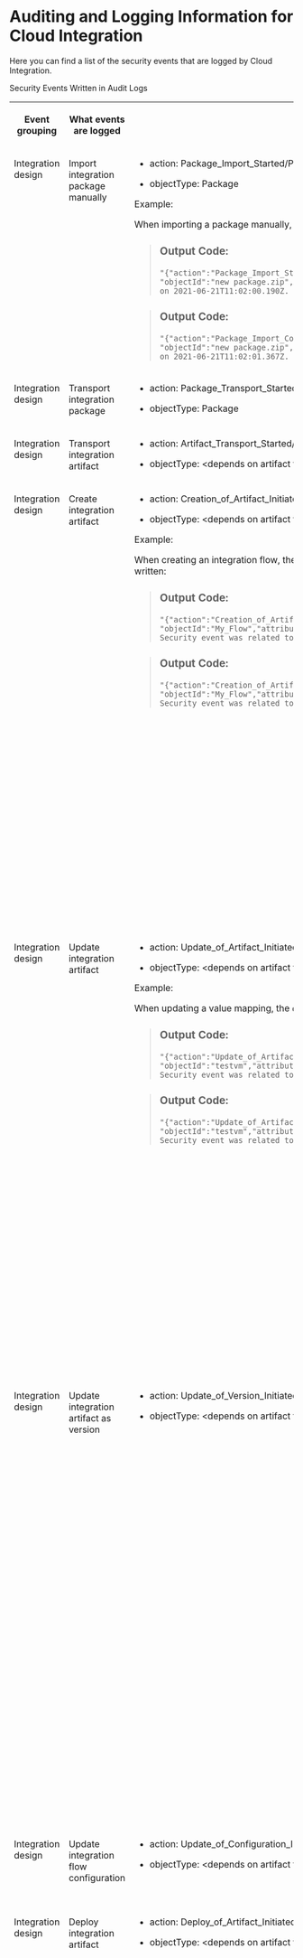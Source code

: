 <!-- loiod1c7bfe00b7c448ab56d7b4d454475f9 -->

# Auditing and Logging Information for Cloud Integration

Here you can find a list of the security events that are logged by Cloud Integration.



<a name="loiod1c7bfe00b7c448ab56d7b4d454475f9__table_dqf_pkf_p4b"/>Security Events Written in Audit Logs


<table>
<tr>
<th valign="top">

Event grouping



</th>
<th valign="top">

What events are logged



</th>
<th valign="top">

How to identify related log events



</th>
<th valign="top">

Additional information



</th>
</tr>
<tr>
<td valign="top">

Integration design



</td>
<td valign="top">

Import integration package manually



</td>
<td valign="top">

-   action: Package\_Import\_Started/Package\_Import\_Completed

-   objectType: Package


Example:

When importing a package manually, the following events are written:

> ### Output Code:  
> ```
> "{"action":"Package_Import_Started","objectType":"Package",
> "objectId":"new package.zip","attributes":{},"changedAttributes":{}}" 
> on 2021-06-21T11:02:00.190Z. Security event was related to user "SAP".
> ```

> ### Output Code:  
> ```
> "{"action":"Package_Import_Completed","objectType":"Package",
> "objectId":"new package.zip","attributes":{},"changedAttributes":{}}" 
> on 2021-06-21T11:02:01.367Z. Security event was related to user "SAP".
> ```



</td>
<td valign="top">

 [Working with Integration Packages](https://help.sap.com/viewer/987273656c2f47d2aca4e0bfce26c594/IAT/en-US/45423ba590094233a4c82f94390df096.html "") :arrow_upper_right: 



</td>
</tr>
<tr>
<td valign="top">

Integration design



</td>
<td valign="top">

Transport integration package



</td>
<td valign="top">

-   action: Package\_Transport\_Started/Package\_Transport\_Completed

-   objectType: Package




</td>
<td valign="top">

 [Content Transport](https://help.sap.com/viewer/987273656c2f47d2aca4e0bfce26c594/IAT/en-US/e3c79d65aa604b80992e20609881ad7a.html "Reuse content across multiple tenants. Export integration content from one (source) tenant and import it on another (target) tenant.") :arrow_upper_right: 



</td>
</tr>
<tr>
<td valign="top">

Integration design



</td>
<td valign="top">

Transport integration artifact



</td>
<td valign="top">

-   action: Artifact\_Transport\_Started/Artifact\_Transport\_Completed

-   objectType: <depends on artifact type\>




</td>
<td valign="top">

 



</td>
</tr>
<tr>
<td valign="top">

Integration design



</td>
<td valign="top">

Create integration artifact



</td>
<td valign="top">

-   action: Creation\_of\_Artifact\_Initiated/Creation\_of\_Artifact\_Completed

-   objectType: <depends on artifact type\>


Example:

When creating an integration flow, the `objectType` parameter is `IntegrationFlow`, and the following events are written:

> ### Output Code:  
> ```
> "{"action":"Creation_of_Artifact_Initiated","objectType":"IntegrationFlow",
> "objectId":"My_Flow","attributes":{},"changedAttributes":{}}" on 2021-06-21T11:06:51.751Z. 
> Security event was related to user "SAP".
> ```

> ### Output Code:  
> ```
> "{"action":"Creation_of_Artifact_Completed","objectType":"IntegrationFlow",
> "objectId":"My_Flow","attributes":{},"changedAttributes":{}}" on 2021-06-21T11:06:51.819Z. 
> Security event was related to user "SAP".
> ```



</td>
<td valign="top">

Covers the following kinds of integration artifacts: integration flow, value mapping, OData API, SOAP API, REST API, integration adapter.

[Creating an Integration Flow](../50-Development/creating-an-integration-flow-da53d93.md)

[Developing an OData API Project](../50-Development/developing-an-odata-api-project-d961654.md)

[Developing Script and Script Collection](../50-Development/developing-script-and-script-collection-e60f706.md)

[Developing Message Mapping As An Artifact](../50-Development/developing-message-mapping-as-an-artifact-1d52a7b.md)

[Develop API-Based Integration Artifacts](../50-Development/develop-api-based-integration-artifacts-997501d.md)

[Developing Custom Adapters](../50-Development/developing-custom-adapters-7392cc4.md)



</td>
</tr>
<tr>
<td valign="top">

Integration design



</td>
<td valign="top">

Update integration artifact



</td>
<td valign="top">

-   action: Update\_of\_Artifact\_Initiated/Update\_of\_Artifact\_Completed

-   objectType: <depends on artifact type\>


Example:

When updating a value mapping, the `objectType` parameter is `ValueMapping`, and following events are written:

> ### Output Code:  
> ```
> "{"action":"Update_of_Artifact_Initiated","objectType":"ValueMapping",
> "objectId":"testvm","attributes":{},"changedAttributes":{}}" on 2021-06-25T13:58:23.615Z. 
> Security event was related to user "SAP".
> ```

> ### Output Code:  
> ```
> "{"action":"Update_of_Artifact_Completed","objectType":"ValueMapping",
> "objectId":"testvm","attributes":{},"changedAttributes":{}}" on 2021-06-25T13:58:23.709Z. 
> Security event was related to user "SAP".
> ```



</td>
<td valign="top">

Covers the following kinds of integration artifacts: integration flow, value mapping, OData API, SOAP API, REST API, integration adapter.

[Creating an Integration Flow](../50-Development/creating-an-integration-flow-da53d93.md)

[Developing an OData API Project](../50-Development/developing-an-odata-api-project-d961654.md)

[Developing Script and Script Collection](../50-Development/developing-script-and-script-collection-e60f706.md)

[Developing Message Mapping As An Artifact](../50-Development/developing-message-mapping-as-an-artifact-1d52a7b.md)

[Develop API-Based Integration Artifacts](../50-Development/develop-api-based-integration-artifacts-997501d.md)

[Developing Custom Adapters](../50-Development/developing-custom-adapters-7392cc4.md)



</td>
</tr>
<tr>
<td valign="top">

Integration design



</td>
<td valign="top">

Update integration artifact as version



</td>
<td valign="top">

-   action: Update\_of\_Version\_Initiated/Update\_of\_Version\_Completed

-   objectType: <depends on artifact type\>




</td>
<td valign="top">

Covers the following kinds of integration artifacts: integration flow, value mapping, OData API, SOAP API, REST API, integration adapter.

[Creating an Integration Flow](../50-Development/creating-an-integration-flow-da53d93.md)

[Developing an OData API Project](../50-Development/developing-an-odata-api-project-d961654.md)

[Developing Script and Script Collection](../50-Development/developing-script-and-script-collection-e60f706.md)

[Developing Message Mapping As An Artifact](../50-Development/developing-message-mapping-as-an-artifact-1d52a7b.md)

[Develop API-Based Integration Artifacts](../50-Development/develop-api-based-integration-artifacts-997501d.md)

[Developing Custom Adapters](../50-Development/developing-custom-adapters-7392cc4.md)



</td>
</tr>
<tr>
<td valign="top">

Integration design



</td>
<td valign="top">

Update integration flow configuration



</td>
<td valign="top">

-   action: Update\_of\_Configuration\_Initiated/Update\_of\_Configuration\_Completed

-   objectType: <depends on artifact type\>




</td>
<td valign="top">

 [Configure Externalized Parameters of an Integration Flow](../50-Development/configure-externalized-parameters-of-an-integration-flow-462a478.md) 



</td>
</tr>
<tr>
<td valign="top">

Integration design



</td>
<td valign="top">

Deploy integration artifact



</td>
<td valign="top">

-   action: Deploy\_of\_Artifact\_Initiated/Deploy\_of\_Artifact\_Completed

-   objectType: <depends on artifact type\>




</td>
<td valign="top">

Covers the following kinds of integration artifacts: integration flow, value mapping, OData API, SOAP API, REST API, integration adapter.

[Creating an Integration Flow](../50-Development/creating-an-integration-flow-da53d93.md)

[Developing an OData API Project](../50-Development/developing-an-odata-api-project-d961654.md)

[Developing Script and Script Collection](../50-Development/developing-script-and-script-collection-e60f706.md)

[Developing Message Mapping As An Artifact](../50-Development/developing-message-mapping-as-an-artifact-1d52a7b.md)

[Develop API-Based Integration Artifacts](../50-Development/develop-api-based-integration-artifacts-997501d.md)

[Developing Custom Adapters](../50-Development/developing-custom-adapters-7392cc4.md)



</td>
</tr>
<tr>
<td valign="top">

Integration design



</td>
<td valign="top">

Deploy integration artifact \(mass deployment\)



</td>
<td valign="top">

 



</td>
<td valign="top">

 



</td>
</tr>
<tr>
<td valign="top">

Integration design



</td>
<td valign="top">

Delete integration artifact



</td>
<td valign="top">

-   action: Deletion\_of\_Artifact\_Initiated/Deletion\_of\_Artifact\_Completed

-   objectType: <depends on artifact type\>




</td>
<td valign="top">

Covers the following kinds of integration artifacts: integration flow, value mapping, OData API, SOAP API, REST API, integration adapter.

[Creating an Integration Flow](../50-Development/creating-an-integration-flow-da53d93.md)

[Developing an OData API Project](../50-Development/developing-an-odata-api-project-d961654.md)

[Developing Script and Script Collection](../50-Development/developing-script-and-script-collection-e60f706.md)

[Developing Message Mapping As An Artifact](../50-Development/developing-message-mapping-as-an-artifact-1d52a7b.md)

[Develop API-Based Integration Artifacts](../50-Development/develop-api-based-integration-artifacts-997501d.md)

[Developing Custom Adapters](../50-Development/developing-custom-adapters-7392cc4.md)



</td>
</tr>
<tr>
<td valign="top">

Integration design



</td>
<td valign="top">

Download WSDL



</td>
<td valign="top">

 



</td>
<td valign="top">

 



</td>
</tr>
<tr>
<td valign="top">

Partner Directory



</td>
<td valign="top">

Read Partner Directory entity



</td>
<td valign="top">

-   action: Read

-   objectType: <depends on Partner Directory entity type\>




</td>
<td valign="top">

 [Parameterizing Integration Flows Using the Partner Directory](../50-Development/parameterizing-integration-flows-using-the-partner-directory-b7812a5.md) 



</td>
</tr>
<tr>
<td valign="top">

Partner Directory



</td>
<td valign="top">

Create Partner Directory entity



</td>
<td valign="top">

-   action: Create

-   objectType: <depends on Partner Directory entity type\>


Example:

Creation of an alternative partner writes the following log event:

> ### Output Code:  
> ```
> "{"action":"Create","objectType":"PD Alternative Partner","objectId":"Agency\u003dAgency;Id\u003dAlternativeID1;Scheme\u003dScheme",
> "attributes":{"Pid":"ID1"},"changedAttributes":{}}" on 2021-06-29T15:00:58.948Z. ..."
> ```



</td>
<td valign="top">

 [Parameterizing Integration Flows Using the Partner Directory](../50-Development/parameterizing-integration-flows-using-the-partner-directory-b7812a5.md) 



</td>
</tr>
<tr>
<td valign="top">

Partner Directory



</td>
<td valign="top">

Update Partner Directory entity



</td>
<td valign="top">

-   action: Change

-   objectType: <depends on Partner Directory entity type\>




</td>
<td valign="top">

 [Parameterizing Integration Flows Using the Partner Directory](../50-Development/parameterizing-integration-flows-using-the-partner-directory-b7812a5.md) 



</td>
</tr>
<tr>
<td valign="top">

Partner Directory



</td>
<td valign="top">

Delete Partner Directory entity



</td>
<td valign="top">

-   action: Delete

-   objectType: <depends on Partner Directory entity type\>


Example:

Deletion of an authorized user writes the following log event:

> ### Output Code:  
> ```
> "{"action":"Delete","objectType":"PD Authorized User","objectId":"..."",
> "attributes":{},"changedAttributes":{}}" on 2021-06-29T15:00:56.218Z. ..."
> ```



</td>
<td valign="top">

 [Parameterizing Integration Flows Using the Partner Directory](../50-Development/parameterizing-integration-flows-using-the-partner-directory-b7812a5.md) 



</td>
</tr>
<tr>
<td valign="top">

Manage security



</td>
<td valign="top">

Create keystore entry



</td>
<td valign="top">

-   action: Create

-   objectType: <depends on keystore entry type\>


Example:

When creating an X.509 key pair, the `objectType` parameter is `X.509 Key-Pair`, and the following event is written:

> ### Output Code:  
> ```
> "{"action":"Create","objectType":"X.509 Key-Pair","objectId":"keypair",
> "attributes":{"Subject CN":"mydepartment.com","Issuer CN":"mydepartment.com",
> "Serial Number":"12345678"},"changedAttributes":{}}" on 2021-06-09T10:33:41.421Z. 
> Security event was related to user "SAP".
> ```



</td>
<td valign="top">

Covers the following kinds of keystore entry: X.509 or SSH key pair, X.509 or SSH key pair.

When restoring a certificate in the *Backup* keystore:

-   action: Create

-   objectType: Backup X.509 Certificate


More information on the keystore:

[Managing Keystore Entries](../50-Development/managing-keystore-entries-2dc8942.md)



</td>
</tr>
<tr>
<td valign="top">

Manage security



</td>
<td valign="top">

Update keystore entry by uploading a new file



</td>
<td valign="top">

-   action: Create

-   objectType: <depends on keystore entry type\>


Example:

When uploading an X.509 Certificate, the `objectType` parameter is `X.509 Certificate`, and the following event is written:

> ### Output Code:  
> ```
> "{"action":"Create","objectType":"X.509 Certificate","objectId":"mycertificate1",
> "attributes":{"Issuer CN":"OU\u003dSender,C\u003dDE","Subject CN":"OU\u003dSender,C\u003dDE",
> "Serial Number":"6818011987146590924"},"changedAttributes":{}}" on 2021-06-25T17:30:19.687Z. 
> Security event was related to user "SAP".
> ```



</td>
<td valign="top">

Covers the following kinds of keystore entry: X.509 or SSH key pair, X.509, or SSH key pair.

More information on the keystore:

[Managing Keystore Entries](../50-Development/managing-keystore-entries-2dc8942.md)



</td>
</tr>
<tr>
<td valign="top">

Manage security



</td>
<td valign="top">

Rename alias of keystore entry



</td>
<td valign="top">

-   action: Delete/Create

-   objectType: <depends on keystore entry type\>


Example:

Renaming the alias of a certificate from `mycertificate` to `mycertificate1` provides 2 log entries:

> ### Output Code:  
> ```
> "{"action":"Delete","objectType":"X.509 Certificate","objectId":"mycertificate",
> "attributes":{"Issuer CN":"OU\u003dSender,C\u003dDE","Subject CN":"OU\u003dSender,C\u003dDE",
> "Serial Number":"6818011987146590924"},"changedAttributes":{}}" on 2021-06-09T10:42:36.882Z. 
> Security event was related to user "SAP".
> ```

> ### Output Code:  
> ```
> "{"action":"Create","objectType":"X.509 Certificate","objectId":"mycertificate1",
> "attributes":{"Issuer CN":"OU\u003dSender,C\u003dDE","Subject CN":"OU\u003dSender,C\u003dDE",
> "Serial Number":"6818011987146590924"},"changedAttributes":{}}" on 2021-06-09T10:42:36.847Z. 
> Security event was related to user "SAP".
> ```



</td>
<td valign="top">

Covers the following kinds of keystore entry: X.509 or SSH key pair, X.509 key pair, or SSH key pair.

More information on the keystore:

[Managing Keystore Entries](../50-Development/managing-keystore-entries-2dc8942.md)



</td>
</tr>
<tr>
<td valign="top">

Manage security



</td>
<td valign="top">

Delete keystore entry



</td>
<td valign="top">

-   action: Delete

-   objectType: <depends on keystore entry type\>




</td>
<td valign="top">

Covers the following kinds of keystore entry: X.509 or SSH key pair, X.509 key pair, or SSH key pair.

More information on the keystore:

[Managing Keystore Entries](../50-Development/managing-keystore-entries-2dc8942.md)



</td>
</tr>
<tr>
<td valign="top">

Manage security



</td>
<td valign="top">

Create security material



</td>
<td valign="top">

-   action: PasswordStore

-   objectType: Credential




</td>
<td valign="top">

Covers the following kinds of artifact: User Credentials, OAuth2 Client Credentials, OAuth2 SAML Bearer Assertion, OAuth2 Authorization Code, Secure Parameter.

[Managing Security Material](../50-Development/managing-security-material-b8ccb53.md)



</td>
</tr>
<tr>
<td valign="top">

Manage security



</td>
<td valign="top">

Update security material



</td>
<td valign="top">

-   action: PasswordStore

-   objectType: Credential




</td>
<td valign="top">

Covers the following kinds of artifact: User Credentials, OAuth2 Client Credentials, OAuth2 SAML Bearer Assertion, OAuth2 Authorization Code, Secure Parameter.

[Managing Security Material](../50-Development/managing-security-material-b8ccb53.md)



</td>
</tr>
<tr>
<td valign="top">

Manage security



</td>
<td valign="top">

Delete security material



</td>
<td valign="top">

-   action: PasswordDelete

-   objectType: Credential




</td>
<td valign="top">

Covers the following kinds of artifact: User Credentials, OAuth2 Client Credentials, OAuth2 SAML Bearer Assertion, OAuth2 Authorization Code, Secure Parameter.

[Managing Security Material](../50-Development/managing-security-material-b8ccb53.md)



</td>
</tr>
<tr>
<td valign="top">

Manage security



</td>
<td valign="top">

Upload security material



</td>
<td valign="top">

-   action: PasswordStore

-   objectType: Security Material




</td>
<td valign="top">

Covers the following kinds of artifact: known hosts, PGP public keyring, PGP secret keyring.

[Managing Security Material](../50-Development/managing-security-material-b8ccb53.md)



</td>
</tr>
<tr>
<td valign="top">

Manage security



</td>
<td valign="top">

Undeploy security material



</td>
<td valign="top">

-   action: PasswordDelete

-   objectType: Security Material


Example:

During the undeployment of a PGP secret keyring, the following event is written:

> ### Output Code:  
> ```
> "{"action":"PasswordDelete","objectType":"Security Material","objectId":"secring",
> "attributes":{},"changedAttributes":{}}" on 2021-06-25T17:50:35.701Z. 
> Security event was related to user "SAP".
> ```



</td>
<td valign="top">

Covers the following kinds of artifact: known hosts, PGP public keyring, PGP secret keyring.

[Managing Security Material](../50-Development/managing-security-material-b8ccb53.md)



</td>
</tr>
<tr>
<td valign="top">

Manage security



</td>
<td valign="top">

Download security material



</td>
<td valign="top">

-   action: Read

-   objectType: Security Material


Example:

For the download of a known hosts file, the following event is written:

> ### Output Code:  
> ```
> "{"action":"Read","objectType":"Security Material","objectId":"known.hosts",
> "attributes":{},"changedAttributes":{}}" on 2021-06-25T17:53:16.589Z. 
> Security event was related to user "SAP".
> ```



</td>
<td valign="top">

Covers the following kinds of artifact: known hosts, PGP public keyring, PGP secret keyring.

[Managing Security Material](../50-Development/managing-security-material-b8ccb53.md)



</td>
</tr>
<tr>
<td valign="top">

Manage security



</td>
<td valign="top">

Create access policy



</td>
<td valign="top">

-   action: Create

-   objectType: Access Policy


Example:

For the creation of an access policy, the following event is written:

> ### Output Code:  
> ```
> "{"action":"Create","objectType":"Access Policy","objectId":"101:DemoIntegrationFlows",
> "attributes":{"message":"Successfully created access policy!"},"changedAttributes":{}}" on 2021-06-25T17:57:36.580Z. 
> Security event was related to user "SAP".
> ```



</td>
<td valign="top">

[Managing Access Policies](../50-Development/managing-access-policies-7db3c87.md)

[Managing Access Policies, Neo Environment](https://help.sap.com/viewer/368c481cd6954bdfa5d0435479fd4eaf/IAT/en-US/18f06d4c8c5244d8927c0e2c5dc1c706.html "Specifics for Access Policies in the Neo Environment.") :arrow_upper_right:



</td>
</tr>
<tr>
<td valign="top">

Manage security



</td>
<td valign="top">

Update access policy



</td>
<td valign="top">

-   action: Change

-   objectType: Access Policy


Example:

For the update of an access policy, the following event is written:

> ### Output Code:  
> ```
> "{"action":"Change","objectType":"Access Policy","objectId":"101:DemoIntegrationFlows_Changed",
> "attributes":{},"changedAttributes":{"message":{"oldValue":"Successfully updated access policy!",
> "newValue":"Successfully updated access policy!"}}}" on 2021-06-25T17:58:50.146Z. 
> Security event was related to user "SAP".
> ```



</td>
<td valign="top">

[Managing Access Policies](../50-Development/managing-access-policies-7db3c87.md)

[Managing Access Policies, Neo Environment](https://help.sap.com/viewer/368c481cd6954bdfa5d0435479fd4eaf/IAT/en-US/18f06d4c8c5244d8927c0e2c5dc1c706.html "Specifics for Access Policies in the Neo Environment.") :arrow_upper_right:



</td>
</tr>
<tr>
<td valign="top">

Manage security



</td>
<td valign="top">

Delete access policy



</td>
<td valign="top">

-   action: Delete

-   objectType: Access Policy


Example:

If you delete an access policy that includes artifact references, 2 logs are written, 1 for the artifact references and 1 for the access policy object:

> ### Output Code:  
> ```
> "{"action":"Delete","objectType":"Artifact Reference","objectId":"1:my second integration flow",
> "attributes":{"ConditionAttribute_1":"Name","ConditionType_1":"regularExpression","ConditionValue_1":
> "My First Integration Flow","Type_1":"INTEGRATION_FLOW","message":"Successfully deleted artifact references!"},
> "changedAttributes":{}}" on 2021-06-25T18:00:17.523Z. Security event was related to user "SAP".
> ```

> ### Output Code:  
> ```
> "{"action":"Delete","objectType":"Access Policy","objectId":"51:my second role",
> "attributes":{"message":"Successfully deleted access policy!"},"changedAttributes":{}}" 
> on 2021-06-25T18:00:17.462Z. Security event was related to user "SAP".
> ```



</td>
<td valign="top">

[Managing Access Policies](../50-Development/managing-access-policies-7db3c87.md)

[Managing Access Policies, Neo Environment](https://help.sap.com/viewer/368c481cd6954bdfa5d0435479fd4eaf/IAT/en-US/18f06d4c8c5244d8927c0e2c5dc1c706.html "Specifics for Access Policies in the Neo Environment.") :arrow_upper_right:



</td>
</tr>
<tr>
<td valign="top">

Manage security



</td>
<td valign="top">

Create artifact reference \(for access policy\)



</td>
<td valign="top">

-   action: Create

-   objectType: Artifact Reference


Example:

For the creation of an artifact reference of an access policy, the following event is written:

> ### Output Code:  
> ```
> "{"action":"Create","objectType":"Artifact Reference","objectId":"51:MyFirstIntegrationFlow",
> "attributes":{"ConditionValue":"MyFirstIntegrationFlow","ConditionType":"exactString","ConditionAttribute":"Name",
> "message":"Successfully created artifact references!"},"changedAttributes":{}}" on 2021-06-25T18:03:41.819Z. 
> Security event was related to user "SAP".
> ```



</td>
<td valign="top">

[Managing Access Policies](../50-Development/managing-access-policies-7db3c87.md)

[Managing Access Policies, Neo Environment](https://help.sap.com/viewer/368c481cd6954bdfa5d0435479fd4eaf/IAT/en-US/18f06d4c8c5244d8927c0e2c5dc1c706.html "Specifics for Access Policies in the Neo Environment.") :arrow_upper_right:



</td>
</tr>
<tr>
<td valign="top">

Manage security



</td>
<td valign="top">

Update artifact reference \(for access policy\)



</td>
<td valign="top">

-   action: Change

-   objectType: Artifact Reference


Example:

For the update of an artifact reference of an access policy, the following event is written:

> ### Output Code:  
> ```
> "{"action":"Change","objectType":"Artifact Reference","objectId":"51:MyFirstIntegrationFlow_Changed",
> "attributes":{"Type_51":"INTEGRATION_FLOW"},"changedAttributes":{"ConditionValue_51":{"oldValue":"MyFirstIntegrationFlow",
> "newValue":"MySecondIntegrationFlow"},"ConditionType_51":{"oldValue":"exactString","newValue":"exactString"},"message":
> {"oldValue":"Successfully updated artifact references!","newValue":"Successfully updated artifact references!"},
> "ConditionAttribute_51":{"oldValue":"Name","newValue":"Name"}}}" on 2021-06-25T18:05:20.279Z. 
> Security event was related to user "SAP".
> ```



</td>
<td valign="top">

[Managing Access Policies](../50-Development/managing-access-policies-7db3c87.md)

[Managing Access Policies, Neo Environment](https://help.sap.com/viewer/368c481cd6954bdfa5d0435479fd4eaf/IAT/en-US/18f06d4c8c5244d8927c0e2c5dc1c706.html "Specifics for Access Policies in the Neo Environment.") :arrow_upper_right:



</td>
</tr>
<tr>
<td valign="top">

Manage security



</td>
<td valign="top">

Delete artifact reference \(for access policy\)



</td>
<td valign="top">

-   action: Delete

-   objectType: Artifact Reference




</td>
<td valign="top">

[Managing Access Policies](../50-Development/managing-access-policies-7db3c87.md)

[Managing Access Policies, Neo Environment](https://help.sap.com/viewer/368c481cd6954bdfa5d0435479fd4eaf/IAT/en-US/18f06d4c8c5244d8927c0e2c5dc1c706.html "Specifics for Access Policies in the Neo Environment.") :arrow_upper_right:



</td>
</tr>
<tr>
<td valign="top">

Manage security



</td>
<td valign="top">

Deploy JDBC material



</td>
<td valign="top">

-   action: PasswordStore

-   objectType: Data Source


Example:

For the deployment of JDBC material, the following event is written:

> ### Output Code:  
> ```
> "{"action":"PasswordStore","objectType":"Data Source","objectId":"jdbc01","attributes":{},
> "changedAttributes":{}}" on 2021-06-25T18:09:10.084Z. Security event was related to user "SAP".
> ```



</td>
<td valign="top">

 [Managing JDBC Material](../50-Development/managing-jdbc-material-32ee7cd.md) 



</td>
</tr>
<tr>
<td valign="top">

Manage security



</td>
<td valign="top">

Undeploy JDBC material



</td>
<td valign="top">

-   action: PasswordDelete

-   objectType: Data Source




</td>
<td valign="top">

 [Managing JDBC Material](../50-Development/managing-jdbc-material-32ee7cd.md) 



</td>
</tr>
<tr>
<td valign="top">

Manage security



</td>
<td valign="top">

Create user role \(only Cloud Foundry\)



</td>
<td valign="top">

\(tbd\)



</td>
<td valign="top">

 [Managing User Roles](../50-Development/managing-user-roles-4e86f0d.md) 



</td>
</tr>
<tr>
<td valign="top">

Manage security



</td>
<td valign="top">

Update user role \(only Cloud Foundry\)



</td>
<td valign="top">

\(tbd\)



</td>
<td valign="top">

 [Managing User Roles](../50-Development/managing-user-roles-4e86f0d.md) 



</td>
</tr>
<tr>
<td valign="top">

Manage security



</td>
<td valign="top">

Delete user role \(only Cloud Foundry\)



</td>
<td valign="top">

\(tbd\)



</td>
<td valign="top">

 [Managing User Roles](../50-Development/managing-user-roles-4e86f0d.md) 



</td>
</tr>
<tr>
<td valign="top">

Manage stores



</td>
<td valign="top">

Download data store entry



</td>
<td valign="top">

-   action: Read

-   objectType: Message


Example:

Downloading data store entry `HT-1037` of global data store `Products` writes the following audit log event:

> ### Output Code:  
> ```
> "{"action":"Read","objectType":"Message","objectId":"Products/GLOBAL/HT-1037",
> "attributes":{"storeName":"Products","id":"HT-1037"},"changedAttributes":{}}" 
> on 2021-06-29T15:28:47.695Z. 
> ```



</td>
<td valign="top">

 [Managing Data Stores](../50-Development/managing-data-stores-ac39f1d.md) 



</td>
</tr>
<tr>
<td valign="top">

Manage stores



</td>
<td valign="top">

Delete data store entry



</td>
<td valign="top">

-   action: Delete

-   objectType: Message


Example:

Deletion of data store entry `126` of global data store `CustomerReviews` writes the following audit log event:

> ### Output Code:  
> ```
> "{"action":"Delete","objectType":"Message","objectId":"CustomerReviews/GLOBAL/126",
> "attributes":{"ids":"[126]","storeName":"CustomerReviews","id":"126"},"changedAttributes":{}}" 
> on 2021-06-29T15:22:30.135Z.
> ```



</td>
<td valign="top">

 [Managing Data Stores](../50-Development/managing-data-stores-ac39f1d.md) 



</td>
</tr>
<tr>
<td valign="top">

Manage stores



</td>
<td valign="top">

Delete data store



</td>
<td valign="top">

-   action: Delete

-   objectType: Message


Example:

Deletion of global data store `CustomerReviews` writes the following audit log event:

> ### Output Code:  
> ```
> "{"action":"Delete","objectType":"Message","objectId":"CustomerReviews/GLOBAL/ALL",
> "attributes":{"storeName":"CustomerReviews"},"changedAttributes":{}}" on 2021-06-29T15:26:34.345Z. 
> ```



</td>
<td valign="top">

 [Managing Data Stores](../50-Development/managing-data-stores-ac39f1d.md) 



</td>
</tr>
<tr>
<td valign="top">

Manage stores



</td>
<td valign="top">

Download variable



</td>
<td valign="top">

-   action: Read

-   objectType: Message


Example:

Download of global variable `timestamp` writes the following audit log event:

> ### Output Code:  
> ```
> "{"action":"Read","objectType":"Message","objectId":"sap_global_store/GLOBAL/timestamp",
> "attributes":{"storeName":"sap_global_store","id":"timestamp"},"changedAttributes":{}}" on 2021-06-30T09:53:31.226Z. 
> ```

Example:

Download of local variable `ProductId` \(related to integration flow `Write_Product_ID` writes the following audit log event:

> ### Output Code:  
> ```
> "{"action":"Read","objectType":"Message","objectId":"sap_global_store/Write_Product_ID/ProductId",
> "attributes":{"qualifier":"Write_Product_ID","storeName":"sap_global_store","id":"ProductId"},"changedAttributes":{}}" 
> on 2021-06-30T10:04:51.569Z. 
> ```



</td>
<td valign="top">

 [Managing Variables](../50-Development/managing-variables-ca93653.md) 



</td>
</tr>
<tr>
<td valign="top">

Manage stores



</td>
<td valign="top">

Delete variable



</td>
<td valign="top">

-   action: Delete

-   objectType: Variable


Example:

Deletion of global variable `timestamp` writes the following audit log event:

> ### Output Code:  
> ```
> "{"action":"Delete","objectType":"Variable","objectId":"sap_global_store/GLOBAL/timestamp",
> "attributes":{"ids":"[timestamp]","storeName":"sap_global_store","id":"timestamp"},"changedAttributes":{}}" 
> on 2021-06-30T09:56:48.985Z. 
> ```

Example:

Deletion of local variable `ProductId` \(related to integration flow `Write_Product_ID` writes the following audit log event:

> ### Output Code:  
> ```
> "{"action":"Delete","objectType":"Variable","objectId":"sap_global_store/Write_Product_ID/ProductId",
> "attributes":{"qualifier":"Write_Product_ID","ids":"[ProductId]","storeName":"sap_global_store","id":"ProductId"},
> "changedAttributes":{}}" on 2021-06-30T10:08:27.385Z. 
> ```



</td>
<td valign="top">

 [Managing Variables](../50-Development/managing-variables-ca93653.md) 



</td>
</tr>
<tr>
<td valign="top">

Manage stores



</td>
<td valign="top">

Move messages to another queue



</td>
<td valign="top">

-   action: Move

-   objectType: Message Queue




</td>
<td valign="top">

 [Managing Message Queues](https://help.sap.com/viewer/368c481cd6954bdfa5d0435479fd4eaf/IAT/en-US/cdcce24f484a41c08ab46d12ab666451.html "Certain adapters allow you to store messages in queues. Using the Web UI, you can monitor queues that are active for a tenant.") :arrow_upper_right: 



</td>
</tr>
<tr>
<td valign="top">

Manage stores



</td>
<td valign="top">

Delete message queue



</td>
<td valign="top">

-   action: Delete

-   objectType: Message Queue


Example:

Deletion of message queue `MyQueue` writes the following audit log event:

> ### Output Code:  
> ```
> "{"action":"Delete","objectType":"Message Queue","objectId":"MyQueue",
> "attributes":{},"changedAttributes":{}}" on 2021-06-30T10:26:08.601Z. 
> ```



</td>
<td valign="top">

 [Managing Message Queues](https://help.sap.com/viewer/368c481cd6954bdfa5d0435479fd4eaf/IAT/en-US/cdcce24f484a41c08ab46d12ab666451.html "Certain adapters allow you to store messages in queues. Using the Web UI, you can monitor queues that are active for a tenant.") :arrow_upper_right: 



</td>
</tr>
<tr>
<td valign="top">

Manage stores



</td>
<td valign="top">

Delete message from message queue



</td>
<td valign="top">

-   action: Delete

-   objectType: Message


Example:

Deletion of a message from message queue `MyQueue` writes the following audit log event:

> ### Output Code:  
> ```
> "{"action":"Delete","objectType":"Message","objectId":"ID:12345-abcde",
> "attributes":{"Queue":"MyQueue"},"changedAttributes":{}}" on 2021-06-30T10:49:47.974Z. 
> ```



</td>
<td valign="top">

 [Managing Message Queues](https://help.sap.com/viewer/368c481cd6954bdfa5d0435479fd4eaf/IAT/en-US/cdcce24f484a41c08ab46d12ab666451.html "Certain adapters allow you to store messages in queues. Using the Web UI, you can monitor queues that are active for a tenant.") :arrow_upper_right: 



</td>
</tr>
<tr>
<td valign="top">

Manage stores



</td>
<td valign="top">

Download message from message queue



</td>
<td valign="top">

-   action: Read

-   objectType: Message


Example:

Downloading a message from message queue `MyQueue` writes the following audit log event:

> ### Output Code:  
> ```
> "{"action":"Read","objectType":"Message","objectId":"ID:12345-abcde",
> "attributes":{"Queue":"MyQueue"},"changedAttributes":{}}" on 2021-06-30T10:49:40.913Z.
> ```



</td>
<td valign="top">

 [Managing Message Queues](https://help.sap.com/viewer/368c481cd6954bdfa5d0435479fd4eaf/IAT/en-US/cdcce24f484a41c08ab46d12ab666451.html "Certain adapters allow you to store messages in queues. Using the Web UI, you can monitor queues that are active for a tenant.") :arrow_upper_right: 



</td>
</tr>
<tr>
<td valign="top">

Manage stores



</td>
<td valign="top">

Retry message from message queue



</td>
<td valign="top">

-   action: Retry

-   objectType: Message




</td>
<td valign="top">

 [Managing Message Queues](https://help.sap.com/viewer/368c481cd6954bdfa5d0435479fd4eaf/IAT/en-US/cdcce24f484a41c08ab46d12ab666451.html "Certain adapters allow you to store messages in queues. Using the Web UI, you can monitor queues that are active for a tenant.") :arrow_upper_right: 



</td>
</tr>
<tr>
<td valign="top">

Message monitoring



</td>
<td valign="top">

Read / download message payload / header when monitoring integration flow with Trace log level



</td>
<td valign="top">

-   action: Read

-   objectType: Message Payload \(Trace\)


Example:

Reading the message payload writes the following audit log event:

> ### Output Code:  
> ```
> "{"action":"Read","objectType":"Message Payload (Trace)",
> "objectId":"mplId\1234-xyz;traceId\abcd;stepId\u003dEndEvent_2; 
> Odata-Read","attributes":{"message":"Reading Content for Message Payload (Trace) with Id 1353"},
> "changedAttributes":{}}" on 2021-07-05T10:09:35.531Z.
> ```



</td>
<td valign="top">

 [Monitor Message Processing](../50-Development/monitor-message-processing-314df3f.md) 



</td>
</tr>
<tr>
<td valign="top">

Message monitoring



</td>
<td valign="top">

Read message processing log attachment



</td>
<td valign="top">

-   action: Read

-   objectType: MPL Attachment




</td>
<td valign="top">

 [Monitor Message Processing](../50-Development/monitor-message-processing-314df3f.md) 



</td>
</tr>
</table>

**Related Information**  


[Audit Logging in the Cloud Foundry Environment](https://help.sap.com/viewer/65de2977205c403bbc107264b8eccf4b/Cloud/en-US/f92c86ab11f6474ea5579d839051c334.html)

[Audit Logging in the Neo Environment](https://help.sap.com/viewer/ea72206b834e4ace9cd834feed6c0e09/Cloud/en-US/02c39712c1064c96b37c1ea5bc9420dc.html)

